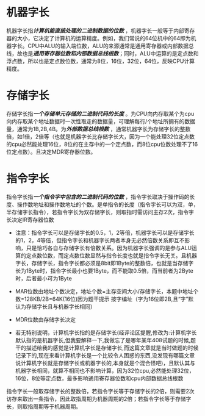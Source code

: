 # 机器字长
机器字长指***计算机能直接处理的二进制数据的位数*** ，机器字长一般等于内部寄存器的大小，它决定了计算机的运算精度。例如，我们常说的64位机中的64即为机器字长。CPU中ALU的输入端位数，ALU的来源通常是通用寄存器或内部数据总线，故也是***通用寄存器位数和内部数据总线根数***；同时，ALU中运算的是定点数和浮点数，所以也是定点数位数，通常为8位，16位，32位，64位，反映CPU计算精度。

# 存储字长
存储字长指***一个存储单元存储的二进制代码的长度*** 。为CPU向内存取某个为cpu向内存取某个地址数据时一次性取走的数据量，可理解每行/个地址所拥有的数据量，通常为1B,2B,4B。为***外部数据总线根数*** ，通常机器字长为存储字长的整数倍，如1倍，2倍等（也就是机器字长比存储字长大，因为一个能处理32位定点数的cpu必然能处理16位，8位的在主存中的一个定点数，而8位cpu位数处理不了16位定点数）。且决定MDR寄存器位数。

# 指令字长
指令字长指***一个指令字中包含的二进制代码的位数*** ，指令字长取决于操作码的长度、操作数地址和操作数地址的个数。是单指令的长度（指令字长可以为双，单，半存储字长指令），若指令字长为双存储字长，则取指时需访问主存2次，指令字长决定IR寄存器位数  

- 注意：指令字长可以是存储字长的0.5，1，2等倍，机器字长可以是存储字长的1，2，4等倍，但指令字长和机器字长两者本身无必然倍数关系即互不影响，只是恰巧各自与存储字长有倍数关系。因为机器字长强调的是参与ALU运算的定点数位数，而定点数位数显然与指令长度也就是指令字长无关。且机器字长，存储字长，指令字长都必须是8bit即1Byte的整数倍，也就是当存储字长为1Byte时，指令字长最小也要1Byte，而不能取0.5倍，而当前者为2Byte时，后者最小可为1Byte  

- MAR位数由地址个数决定，地址个数=主存空间大小/存储字长，本题中地址个数=128KB/2B=64K(16位)因为题干提示 按字编址（字为16位即2B,且“字”默认为存储字长且与机器字长相同）  

- MDR位数由存储字长决定  

- 若无特别说明，计算机字长指的是存储字长(经评论区提醒,修改为:计算机字长默认指的是机器字长,但我要解释一下,我做忘了是哪年某年408试题的时候,题干的描述给我的感觉是计算机字长是存储字长,而这篇文章就是当时做题的时候记录下的,现在来看计算机字长是一个比较令人困惑的东西,没发现有哪篇文章说计算机字长就是存储字长或机器字长的,本身就是个混合怪吧)，且默认其与机器字长相同，就算不相同也不影响计算，因为32位cpu,必然能处理32位，16位，8位等定点数，最多影响通用寄存器位数和cpu内部数据总线根数


指令字长一般取存储字长的整数倍，若指令字长等于存储字长的2倍，则需要2次访存来取出一条指令，因此取指周期为机器周期的2倍；若指令字长等于存储字长，则取指周期等于机器周期。